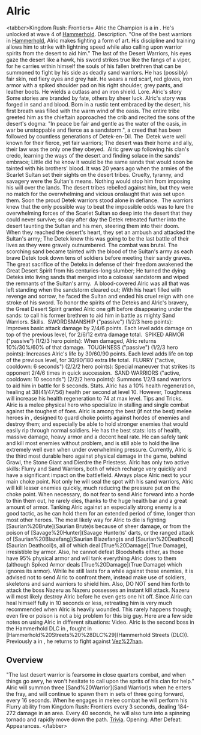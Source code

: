 # Alric

&lt;tabber&gt;Kingdom Rush: Frontiers=
Alric the Champion is a in . He's unlocked at wave 4 of [Hammerhold](Hammerhold).
Description.
"One of the best warriors in [Hammerhold](Hammerhold), Alric makes fighting a form of art. His discipline and training allows him to strike with lightning speed while also calling upon warrior spirits from the desert to aid him."
The last of the Desert Warriors, his eyes gaze the desert like a hawk, his sword strikes true like the fangs of a viper, for he carries within himself the souls of his fallen brethren that can be summoned to fight by his side as deadly sand warriors.
He has (possibly) fair skin, red fiery eyes and grey hair. He wears a red scarf, red gloves, iron armor with a spiked shoulder pad on his right shoulder, grey pants, and leather boots. He wields a cutlass and an iron shield.
Lore.
Alric's story
Some stories are branded by fate, others by sheer luck. Alric's story was forged in sand and blood.
Born in a rustic tent embraced by the desert, his first breath was filled with the warm wind of the oasis. The entire tribe greeted him as the chieftain approached the crib and recited the sons of the desert's dogma: "In peace be fair and gentle as the water of the oasis, in war be
 unstoppable and fierce as a sandstorm.", a creed that has been followed by countless generations of Detek-en-Dil.
The  Detek were well known for their fierce, yet fair warriors; The desert was their home and ally, their law was the only one they obeyed. 
Alric grew up following his clan's credo, learning the ways of the desert and finding solace in the sands' embrace; Little did he know it would be the same sands that would soon be tainted with his brothers' 
blood.
It was 20 years ago when the armies of the Scarlet Sultan set their sights on the desert tribes. Cruelty, tyranny, and savagery were the Sultan's means. Nothing would stop him from imposing his will over the 
lands.
The desert tribes rebelled against him, but they were no match for the overwhelming and vicious onslaught that was set upon them. Soon the proud Detek warriors stood alone in defiance. 
The warriors knew that the only possible way to beat the impossible odds was to lure the overwhelming forces of the Scarlet Sultan so deep into the desert that they could never survive; so day after day the 
Detek retreated further into the desert taunting the Sultan and his men, steering them into their doom.
When they reached the desert's heart, they set an ambush and attacked the Sultan's army; The Detek knew this was going to be the last battle of their lives as they were gravely outnumbered. The combat was brutal. 
The scorching sand became tainted with the blood of the Sultan's army as each brave Detek took down tens of soldiers before meeting their sandy 
graves. 
The great sacrifice of the Deteks in defense of their freedom awakened the Great Desert Spirit from his centuries-long slumber; He turned the dying Deteks into living sands that merged into a colossal sandstorm and wiped the remnants of the Sultan's army. 
A blood-covered Alric was all that was left standing when the sandstorm cleared out; With his heart filled with revenge and sorrow, he faced the Sultan and ended his cruel reign with one stroke of his sword.
To honor the spirits of the Deteks and Alric's bravery, the Great Desert Spirit granted Alric one gift before disappearing under the sands: to call his former brethren to aid him in battle as mighty Sand 
Warriors. 
Skills.
 SWORDSMANSHIP ("passive") (1/2/3 hero points):
 Improves basic attack damage by 2/4/6 points. Each level adds damage on top of the previous level, for 2/6/12 extra damage total.
 SPIKED ARMOR ("passive") (1/2/3 hero points):
 When damaged, Alric returns 10%/30%/60% of that damage.
 TOUGHNESS ("passive") (1/2/3 hero points):
 Increases Alric's life by 30/60/90 points. Each level adds life on top of the previous level, for 30/90/180 extra life total.
 FLURRY ("active, cooldown: 6 seconds") (2/2/2 hero points):
 Special maneuver that strikes its opponent 2/4/6 times in quick succession.
 SAND WARRIORS ("active, cooldown: 10 seconds") (2/2/2 hero points):
 Summons 1/2/3 sand warriors to aid him in battle for 8 seconds.
Stats.
Alric has a 10% health regeneration, healing at 38(41/47/56) health per second at level 10. However, Toughness will increase his health regeneration to 74 at max level.
Tips and Tricks.
Alric is a melee physical hero who specialize in stalling and single combat against the toughest of foes.
Alric is among the best (if not the best) melee heroes in , designed to guard choke points against hordes of enemies and destroy them; and especially be able to hold stronger enemies that would easily rip through normal soldiers. He has the best stats: lots of health, massive damage, heavy armor and a decent heal rate. He can safely tank and kill most enemies without problem, and is still able to hold the line extremely well even when under overwhelming pressure. Currently, Alric is the third most durable hero against physical damage in the game, behind Grawl, the Stone Giant and Dierdre the Priestess.
Alric has only two active skills: Flurry and Sand Warriors, both of which recharge very quickly and have a significant impact on the battlefield.
Always place Alric next to your main choke point. Not only he will seal the spot with his sand warriors, Alric will kill lesser enemies quickly, much reducing the pressure put on the choke point. When necessary, do not fear to send Alric forward into a horde to thin them out, he rarely dies, thanks to the huge health bar and a great amount of armor. Tanking Alric against an especially strong enemy is a good tactic, as he can hold them for an extended period of time, longer than most other heroes.
The most likely way for Alric to die is fighting [Saurian%20Brute](Saurian Brute)s because of sheer damage, or from the poison of [Savage%20Hunter](Savage Hunter)s' darts, or the ranged attack of [Saurian%20Blazefang](Saurian Blazefang)s and [Saurian%20Deathcoil](Saurian Deathcoil)s, all of which deal [True%20Damage](True Damage), irresistible by armor. Also, he cannot defeat Bloodshells either, as those have 95% physical armor and will tank everything Alric does to them (although Spiked Armor deals [True%20Damage](True Damage) which ignores its armor). While he still lasts for a while against these enemies, it is advised not to send Alric to confront them, instead make use of soldiers, skeletons and sand warriors to shield him. Also, DO NOT send him forth to attack the boss Nazeru as Nazeru possesses an instant kill attack. Nazeru will most likely destroy Alric before he even gets one hit off.
Since Alric can heal himself fully in 10 seconds or less, retreating him is very much recommended when Alric is heavily wounded. This rarely happens though; even fire or poison is not a big problem for this big guy.
Here are a few side notes on using Alric in different situations:
Video.
Alric is the second boss in the Hammerhold DLC in , fought in [Hammerhold%20Streets%20%28DLC%29](Hammerhold Streets (DLC)). Previously a in , he returns to fight against [Vez%27nan](Vez'nan).
## Overview

"The last desert warrior is fearsome in close quarters combat, and when things go awry, he won't hesitate to call upon the sprits of his clan for help."
Alric will summon three [Sand%20Warrior](Sand Warrior)s when he enters the fray, and will continue to spawn them in sets of three going forward, every 16 seconds. When he engages in melee combat he will perform his Flurry ability from Kingdom Rush: Frontiers every 3 seconds, dealing 184-272 damage in an area. Every 40 seconds, he will also turn into a spinning tornado and rapidly move down the path.
[Trivia](Quotes).
Opening:
After Defeat:
Appearances.
&lt;/tabber&gt;